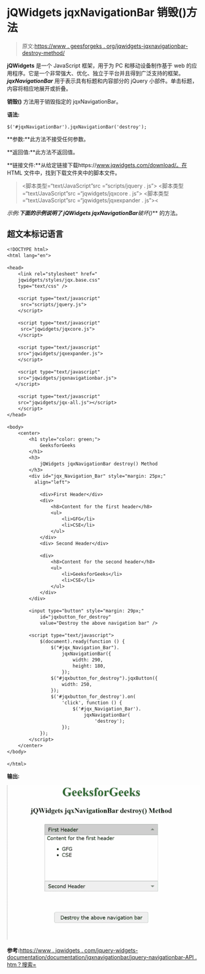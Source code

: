 # jQWidgets jqxNavigationBar 销毁()方法

> 原文:[https://www . geesforgeks . org/jqwidgets-jqxnavigationbar-destroy-method/](https://www.geeksforgeeks.org/jqwidgets-jqxnavigationbar-destroy-method/)

**jQWidgets** 是一个 JavaScript 框架，用于为 PC 和移动设备制作基于 web 的应用程序。它是一个非常强大、优化、独立于平台并且得到广泛支持的框架。 ***jqxNavigationBar*** 用于表示具有标题和内容部分的 jQuery 小部件。单击标题，内容将相应地展开或折叠。

**销毁()** 方法用于销毁指定的 jqxNavigationBar。

**语法:**

```
$('#jqxNavigationBar').jqxNavigationBar('destroy');
```

**参数:**此方法不接受任何参数。

**返回值:**此方法不返回值。

**链接文件:**从给定链接下载https://www.jqwidgets.com/download/。在 HTML 文件中，找到下载文件夹中的脚本文件。

> <link rel="”stylesheet”" href="”jqwidgets/styles/jqx.base.css”" type="”text/css”">
> <脚本类型=“text/JavaScript”src =“scripts/jquery . js”></脚本>
> <脚本类型=“text/JavaScript”src =“jqwidgets/jqxcore . js”></脚本>
> <脚本类型=“text/JavaScript”src =“jqwidgets/jqxexpander . js”><

**示例:**下面的示例说明了 jQWidgets jqxNavigationBar***破坏()*** 的方法。

## 超文本标记语言

```
<!DOCTYPE html>
<html lang="en">

<head>
    <link rel="stylesheet" href="
    jqwidgets/styles/jqx.base.css" 
    type="text/css" />

    <script type="text/javascript" 
     src="scripts/jquery.js">
    </script>

    <script type="text/javascript" 
     src="jqwidgets/jqxcore.js">
    </script>

    <script type="text/javascript" 
    src="jqwidgets/jqxexpander.js">
    </script>

    <script type="text/javascript" 
    src="jqwidgets/jqxnavigationbar.js"> 
   </script>

    <script type="text/javascript" 
    src="jqwidgets/jqx-all.js"></script>
    </script>
</head>

<body>
    <center>
        <h1 style="color: green;">
            GeeksforGeeks
        </h1>
        <h3>
            jQWidgets jqxNavigationBar destroy() Method
        </h3>
        <div id="jqx_Navigation_Bar" style="margin: 25px;" 
          align="left">

            <div>First Header</div>
            <div>
                <h8>Content for the first header</h8>
                <ul>
                    <li>GFG</li>
                    <li>CSE</li>
                </ul>
            </div>
            <div> Second Header</div>

            <div>
                <h8>Content for the second header</h8>
                <ul>
                    <li>GeeksforGeeks</li>
                    <li>CSE</li>
                </ul>
            </div>
        </div>

        <input type="button" style="margin: 29px;" 
            id="jqxbutton_for_destroy"
            value="Destroy the above navigation bar" />

        <script type="text/javascript">
            $(document).ready(function () {
                $("#jqx_Navigation_Bar").
                    jqxNavigationBar({
                        width: 290,
                        height: 180,
                    });
                $("#jqxbutton_for_destroy").jqxButton({
                    width: 250,
                });
                $('#jqxbutton_for_destroy').on(
                    'click', function () {
                        $('#jqx_Navigation_Bar').
                            jqxNavigationBar(
                                'destroy');
                    });
            });
        </script>
    </center>
</body>

</html>
```

**输出:**

![](img/32f3eb0aacc617f1935d3b30d98dcdbc.png)

**参考:**[https://www . jqwidgets . com/jquery-widgets-documentation/documentation/jqxnavigationbar/jquery-navigationbar-API . htm？搜索=](https://www.jqwidgets.com/jquery-widgets-documentation/documentation/jqxnavigationbar/jquery-navigationbar-api.htm?search=)